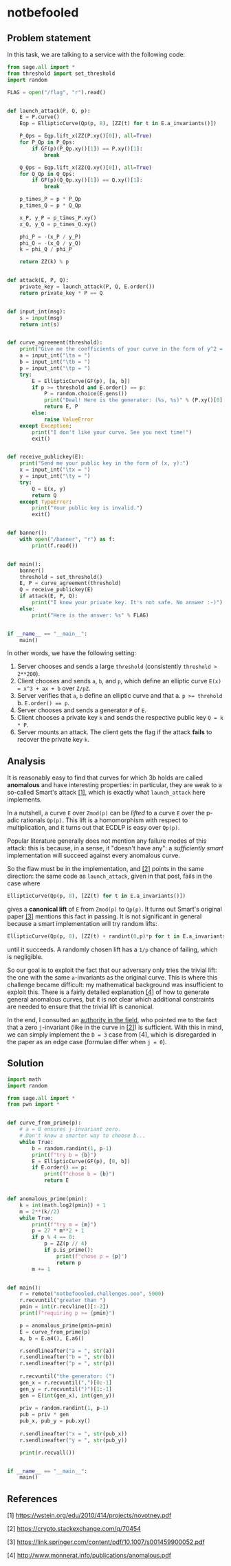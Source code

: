 # notbefooled

## Problem statement

In this task, we are talking to a service with the following code:
```py
from sage.all import *
from threshold import set_threshold
import random

FLAG = open("/flag", "r").read()


def launch_attack(P, Q, p):
    E = P.curve()
    Eqp = EllipticCurve(Qp(p, 8), [ZZ(t) for t in E.a_invariants()])

    P_Qps = Eqp.lift_x(ZZ(P.xy()[0]), all=True)
    for P_Qp in P_Qps:
        if GF(p)(P_Qp.xy()[1]) == P.xy()[1]:
            break

    Q_Qps = Eqp.lift_x(ZZ(Q.xy()[0]), all=True)
    for Q_Qp in Q_Qps:
        if GF(p)(Q_Qp.xy()[1]) == Q.xy()[1]:
            break

    p_times_P = p * P_Qp
    p_times_Q = p * Q_Qp

    x_P, y_P = p_times_P.xy()
    x_Q, y_Q = p_times_Q.xy()

    phi_P = -(x_P / y_P)
    phi_Q = -(x_Q / y_Q)
    k = phi_Q / phi_P

    return ZZ(k) % p


def attack(E, P, Q):
    private_key = launch_attack(P, Q, E.order())
    return private_key * P == Q


def input_int(msg):
    s = input(msg)
    return int(s)


def curve_agreement(threshold):
    print("Give me the coefficients of your curve in the form of y^2 = x^3 + ax + b mod p with p greater than %d:" % threshold)
    a = input_int("\ta = ")
    b = input_int("\tb = ")
    p = input_int("\tp = ")
    try:
        E = EllipticCurve(GF(p), [a, b])
        if p >= threshold and E.order() == p:
            P = random.choice(E.gens())
            print("Deal! Here is the generator: (%s, %s)" % (P.xy()[0], P.xy()[1]))
            return E, P
        else:
            raise ValueError
    except Exception:
        print("I don't like your curve. See you next time!")
        exit()


def receive_publickey(E):
    print("Send me your public key in the form of (x, y):")
    x = input_int("\tx = ")
    y = input_int("\ty = ")
    try:
        Q = E(x, y)
        return Q
    except TypeError:
        print("Your public key is invalid.")
        exit()


def banner():
    with open("/banner", "r") as f:
        print(f.read())


def main():
    banner()
    threshold = set_threshold()
    E, P = curve_agreement(threshold)
    Q = receive_publickey(E)
    if attack(E, P, Q):
        print("I know your private key. It's not safe. No answer :-)")
    else:
        print("Here is the answer: %s" % FLAG)


if __name__ == "__main__":
    main()
```
In other words, we have the following setting:
1. Server chooses and sends a large `threshold` (consistently `threshold > 2**200`).
2. Client chooses and sends `a`, `b`, and `p`,
   which define an elliptic curve `E(x) = x^3 + ax + b` over `Z/pZ`.
3. Server verifies that `a`, `b` define an elliptic curve and that
  a. `p >= threhold`
  b. `E.order() == p`.
4. Server chooses and sends a generator `P` of `E`.
5. Client chooses a private key `k` and sends the respective public key `Q = k * P`.
6. Server mounts an attack.
   The client gets the flag if the attack **fails** to recover the private key `k`.

## Analysis

It is reasonably easy to find that curves for which 3b holds are called **anomalous**
and have interesting properties: in particular, they are weak to a so-called Smart's attack [[1]](#References),
which is exactly what `launch_attack` here implements.

In a nutshell, a curve `E` over `Zmod(p)` can be _lifted_
to a curve `E` over the p-adic rationals `Qp(p)`.
This lift is a homomorphism with respect to multiplication,
and it turns out that ECDLP is easy over `Qp(p)`.

Popular literature generally does not mention any failure modes of this attack:
this is because, in a sense, it "doesn't have any":
a _sufficiently smart_ implementation will succeed against every anomalous curve.

So the flaw must be in the implementation, and [[2]](#References) points in the same direction:
the same code as `launch_attack`, given in that post, fails in the case
where
```py
EllipticCurve(Qp(p, 8), [ZZ(t) for t in E.a_invariants()])
```
gives a **canonical lift** of `E` from `Zmod(p)` to `Qp(p)`.
It turns out Smart's original paper [[3]](#References) mentions this fact in passing.
It is not significant in general because a smart implementation will try random lifts:
```py
EllipticCurve(Qp(p, 8), [ZZ(t) + randint(0,p)*p for t in E.a_invariants()])
```
until it succeeds.
A randomly chosen lift has a `1/p` chance of failing, which is negligible.

So our goal is to exploit the fact that our adversary only tries
the trivial lift: the one with the same `a`-invariants as the original curve.
This is where this challenge became difficult:
my mathematical background was insufficient to exploit this.
There is a fairly detailed explanation [[4]](#References) of how to generate general anomalous curves,
but it is not clear which additional constraints are needed to ensure that the trivial lift is canonical.

In the end, I consulted an [authority in the field](https://www.math.uwaterloo.ca/~ajmeneze),
who pointed me to the fact that a zero `j`-invariant (like in the curve in [[2]](#References)) is sufficient.
With this in mind, we can simply implement the `D = 3` case from [4], which is disregarded in the paper
as an edge case (formulae differ when `j = 0`).

## Solution

```py
import math
import random

from sage.all import *
from pwn import *


def curve_from_prime(p):
    # a = 0 ensures j-invariant zero.
    # Don't know a smarter way to choose b...
    while True:
        b = random.randint(1, p-1)
        print(f"try b = {b}")
        E = EllipticCurve(GF(p), [0, b])
        if E.order() == p:
            print(f"chose b = {b}")
            return E


def anomalous_prime(pmin):
    k = int(math.log2(pmin)) + 1
    m = 2**(k//2)
    while True:
        print(f"try m = {m}")
        p = 27 * m**2 + 1
        if p % 4 == 0:
            p = ZZ(p // 4)
            if p.is_prime():
                print(f"chose p = {p}")
                return p
        m += 1


def main():
    r = remote("notbefoooled.challenges.ooo", 5000)
    r.recvuntil("greater than ")
    pmin = int(r.recvline()[:-2])
    print(f"requiring p >= {pmin}")

    p = anomalous_prime(pmin=pmin)
    E = curve_from_prime(p)
    a, b = E.a4(), E.a6()

    r.sendlineafter("a = ", str(a))
    r.sendlineafter("b = ", str(b))
    r.sendlineafter("p = ", str(p))
    
    r.recvuntil("the generator: (")
    gen_x = r.recvuntil(",")[0:-1]
    gen_y = r.recvuntil(")")[1:-1]
    gen = E(int(gen_x), int(gen_y))
    
    priv = random.randint(1, p-1)
    pub = priv * gen
    pub_x, pub_y = pub.xy()
    
    r.sendlineafter("x = ", str(pub_x))
    r.sendlineafter("y = ", str(pub_y))

    print(r.recvall())


if __name__ == "__main__":
    main()
```

## References

[1] https://wstein.org/edu/2010/414/projects/novotney.pdf

[2] https://crypto.stackexchange.com/q/70454

[3] https://link.springer.com/content/pdf/10.1007/s001459900052.pdf

[4] http://www.monnerat.info/publications/anomalous.pdf

